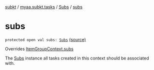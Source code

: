 [subkt](../../index.md) / [myaa.subkt.tasks](../index.md) / [Subs](index.md) / [subs](./subs.md)

# subs

`protected open val subs: `[`Subs`](index.md) [(source)](https://github.com/Myaamori/SubKt/blob/0.1.4/src/main/kotlin/myaa/subkt/tasks/plugin.kt#L312)

Overrides [ItemGroupContext.subs](../-item-group-context/subs.md)

The [Subs](index.md) instance all tasks created in this context should be associated with.

